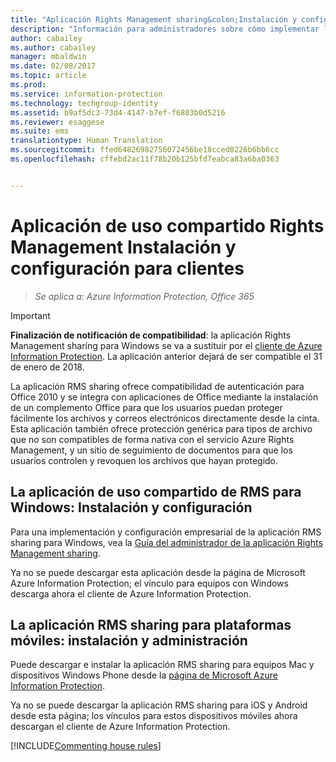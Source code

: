 ```yaml
---
title: "Aplicación Rights Management sharing&colon;Instalación y configuración para clientes | Azure Information Protection"
description: "Información para administradores sobre cómo implementar la aplicación Rights Management (RMS) sharing en dispositivos móviles y equipos con Windows."
author: cabailey
ms.author: cabailey
manager: mbaldwin
ms.date: 02/08/2017
ms.topic: article
ms.prod: 
ms.service: information-protection
ms.technology: techgroup-identity
ms.assetid: b9af5dc3-73d4-4147-b7ef-f6803b0d5216
ms.reviewer: esaggese
ms.suite: ems
translationtype: Human Translation
ms.sourcegitcommit: ffed64826982756072456be18cced0226b6bb6cc
ms.openlocfilehash: cffebd2ac11f78b20b125bfd7eabca83a6ba0363


---
```


# <a name="rights-management-sharing-application-installation-and-configuration-for-clients"></a>Aplicación de uso compartido Rights Management Instalación y configuración para clientes

>*Se aplica a: Azure Information Protection, Office 365*

> [!IMPORTANT]
> **Finalización de notificación de compatibilidad**: la aplicación Rights Management sharing para Windows se va a sustituir por el [cliente de Azure Information Protection](../rms-client/aip-client.md). La aplicación anterior dejará de ser compatible el 31 de enero de 2018. 
 
La aplicación RMS sharing ofrece compatibilidad de autenticación para Office 2010 y se integra con aplicaciones de Office mediante la instalación de un complemento Office para que los usuarios puedan proteger fácilmente los archivos y correos electrónicos directamente desde la cinta. Esta aplicación también ofrece protección genérica para tipos de archivo que no son compatibles de forma nativa con el servicio Azure Rights Management, y un sitio de seguimiento de documentos para que los usuarios controlen y revoquen los archivos que hayan protegido.

## <a name="the-rms-sharing-application-for-windows-installation-and-configuration"></a>La aplicación de uso compartido de RMS para Windows: Instalación y configuración
Para una implementación y configuración empresarial de la aplicación RMS sharing para Windows, vea la [Guía del administrador de la aplicación Rights Management sharing](../rms-client/sharing-app-admin-guide.md).

Ya no se puede descargar esta aplicación desde la página de Microsoft Azure Information Protection; el vínculo para equipos con Windows descarga ahora el cliente de Azure Information Protection. 


## <a name="the-rms-sharing-application-for-mobile-platforms-installation-and-management"></a>La aplicación RMS sharing para plataformas móviles: instalación y administración
Puede descargar e instalar la aplicación RMS sharing para equipos Mac y dispositivos Windows Phone desde la [página de Microsoft Azure Information Protection](https://go.microsoft.com/fwlink/?LinkId=303970). 

Ya no se puede descargar la aplicación RMS sharing para iOS y Android desde esta página; los vínculos para estos dispositivos móviles ahora descargan el cliente de Azure Information Protection. 


[!INCLUDE[Commenting house rules](../includes/houserules.md)]





<!--HONumber=Feb17_HO2-->


